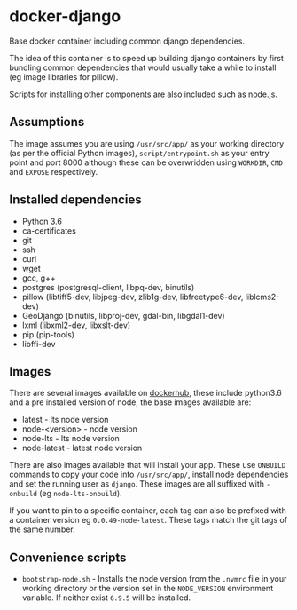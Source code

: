 # docker-django
Base docker container including common django dependencies.

The idea of this container is to speed up building django containers by first bundling common dependencies 
that would usually take a while to install (eg image libraries for pillow).

Scripts for installing other components are also included such as node.js.

## Assumptions

The image assumes you are using `/usr/src/app/` as your working directory (as per the official Python
images), `script/entrypoint.sh` as your entry point and port 8000 although these can be overwridden using
`WORKDIR`, `CMD` and `EXPOSE` respectively.

## Installed dependencies

* Python 3.6
* ca-certificates
* git
* ssh
* curl
* wget
* gcc, g++
* postgres (postgresql-client, libpq-dev, binutils)
* pillow (libtiff5-dev, libjpeg-dev, zlib1g-dev, libfreetype6-dev, liblcms2-dev)
* GeoDjango (binutils, libproj-dev, gdal-bin, libgdal1-dev)
* lxml (libxml2-dev, libxslt-dev)
* pip (pip-tools)
* libffi-dev

## Images

There are several images available on
[dockerhub](https://hub.docker.com/r/wildfish/django/tags/), these include python3.6 
and a pre installed version of node, the base images available are:

* latest - lts node version
* node-\<version\> - node version
* node-lts - lts node version
* node-latest - latest node version

There are also images available that will install your app. These use `ONBUILD` commands
to copy your code into `/usr/src/app/`, install node dependencies and set the running
user as `django`. These images are all suffixed with `-onbuild` 
(eg `node-lts-onbuild`).

If you want to pin to a specific container, each tag can also be prefixed with a 
container version eg `0.0.49-node-latest`. These tags match the git tags of the same 
number.

## Convenience scripts

* `bootstrap-node.sh` - Installs the node version from the `.nvmrc` file in your 
  working directory or the version set in the `NODE_VERSION` environment variable. 
  If neither exist `6.9.5` will be installed.
